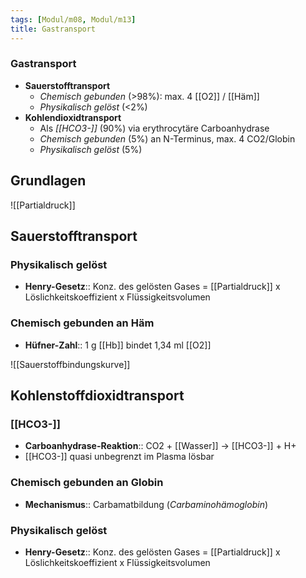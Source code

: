```yaml
---
tags: [Modul/m08, Modul/m13]
title: Gastransport
---
```

### Gastransport 
- **Sauerstofftransport**
	- *Chemisch gebunden* (>98%): max. 4 [[O2]] / [[Häm]]
	- *Physikalisch gelöst* (<2%)
- **Kohlendioxidtransport**
	- Als *[[HCO3-]]* (90%) via erythrocytäre Carboanhydrase
	- *Chemisch gebunden* (5%) an N-Terminus, max. 4 CO2/Globin
	- *Physikalisch gelöst* (5%)

## Grundlagen
![[Partialdruck]]

## Sauerstofftransport
### Physikalisch gelöst
- **Henry-Gesetz**:: Konz. des gelösten Gases = [[Partialdruck]] x Löslichkeitskoeffizient x Flüssigkeitsvolumen
### Chemisch gebunden an Häm
- **Hüfner-Zahl**:: 1 g [[Hb]] bindet 1,34 ml [[O2]]


![[Sauerstoffbindungskurve]]


## Kohlenstoffdioxidtransport
### [[HCO3-]]
- **Carboanhydrase-Reaktion**:: CO2 + [[Wasser]] → [[HCO3-]] + H+
- [[HCO3-]] quasi unbegrenzt im Plasma lösbar

### Chemisch gebunden an Globin
- **Mechanismus**:: Carbamatbildung (*Carbaminohämoglobin*)
### Physikalisch gelöst
- **Henry-Gesetz**:: Konz. des gelösten Gases = [[Partialdruck]] x Löslichkeitskoeffizient x Flüssigkeitsvolumen